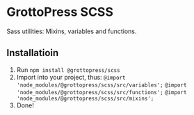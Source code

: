 # GrottoPress SCSS

Sass utilities: Mixins, variables and functions.

## Installatioin

1. Run `npm install @grottopress/scss`
1. Import into your project, thus: 
 `@import 'node_modules/@grottopress/scss/src/variables';`
 `@import 'node_modules/@grottopress/scss/src/functions';`
 `@import 'node_modules/@grottopress/scss/src/mixins';`
1. Done!

